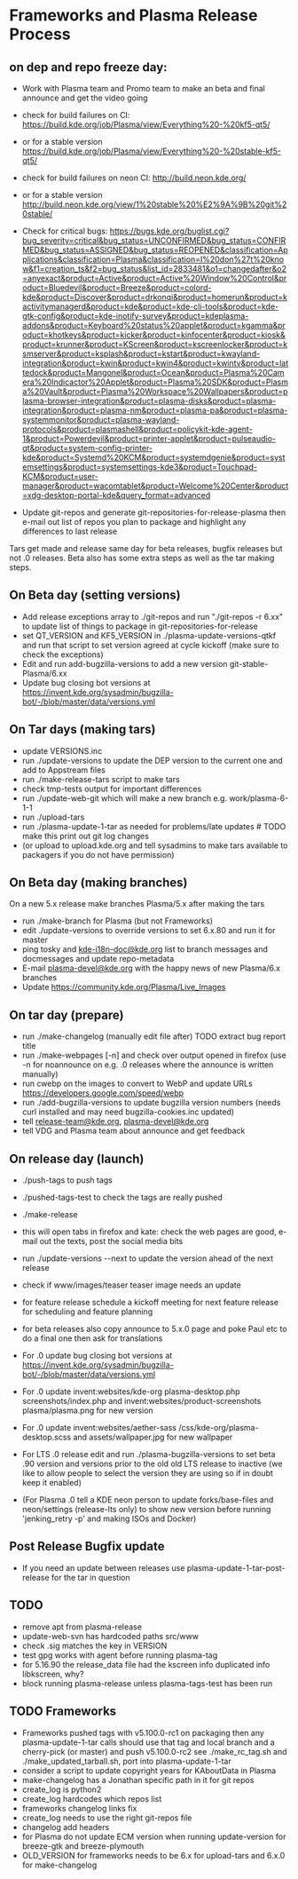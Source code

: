 <!--
    SPDX-License-Identifier: CC0-1.0
    SPDX-FileCopyrightText: 2014-2021 Jonathan Riddell <jr@jriddell.org>
    SPDX-FileCopyrightText: 2015 Harald Sitter <sitter@kde.org>
    SPDX-FileCopyrightText: 2016 David Edmundson <kde@davidedmundson.co.uk>
-->
# Frameworks and Plasma Release Process

## on dep and repo freeze day:
 - Work with Plasma team and Promo team to make an beta and final announce and get the video going

 - check for build failures on CI: https://build.kde.org/job/Plasma/view/Everything%20-%20kf5-qt5/
 - or for a stable version https://build.kde.org/job/Plasma/view/Everything%20-%20stable-kf5-qt5/
 - check for build failures on neon CI: http://build.neon.kde.org/
 - or for a stable version http://build.neon.kde.org/view/1%20stable%20%E2%9A%9B%20git%20stable/

 -  Check for critical bugs: https://bugs.kde.org/buglist.cgi?bug_severity=critical&bug_status=UNCONFIRMED&bug_status=CONFIRMED&bug_status=ASSIGNED&bug_status=REOPENED&classification=Applications&classification=Plasma&classification=I%20don%27t%20know&f1=creation_ts&f2=bug_status&list_id=2833481&o1=changedafter&o2=anyexact&product=Active&product=Active%20Window%20Control&product=Bluedevil&product=Breeze&product=colord-kde&product=Discover&product=drkonqi&product=homerun&product=kactivitymanagerd&product=kde&product=kde-cli-tools&product=kde-gtk-config&product=kde-inotify-survey&product=kdeplasma-addons&product=Keyboard%20status%20applet&product=kgamma&product=khotkeys&product=kicker&product=kinfocenter&product=kiosk&product=krunner&product=KScreen&product=kscreenlocker&product=ksmserver&product=ksplash&product=kstart&product=kwayland-integration&product=kwin&product=kwin4&product=kwintv&product=lattedock&product=Mangonel&product=Ocean&product=Plasma%20Camera%20Indicactor%20Applet&product=Plasma%20SDK&product=Plasma%20Vault&product=Plasma%20Workspace%20Wallpapers&product=plasma-browser-integration&product=plasma-disks&product=plasma-integration&product=plasma-nm&product=plasma-pa&product=plasma-systemmonitor&product=plasma-wayland-protocols&product=plasmashell&product=policykit-kde-agent-1&product=Powerdevil&product=printer-applet&product=pulseaudio-qt&product=system-config-printer-kde&product=Systemd%20KCM&product=systemdgenie&product=systemsettings&product=systemsettings-kde3&product=Touchpad-KCM&product=user-manager&product=wacomtablet&product=Welcome%20Center&product=xdg-desktop-portal-kde&query_format=advanced
 -  Update git-repos and generate git-repositories-for-release-plasma then e-mail out list of repos you plan to package and highlight any differences to last release

Tars get made and release same day for beta releases, bugfix releases but not .0 releases.  Beta also has some extra steps as well as the tar making steps.

## On Beta day (setting versions)
 - Add release exceptions array to ./git-repos and run "./git-repos -r 6.xx" to update list of things to package in git-repositories-for-release
 - set QT_VERSION and KF5_VERSION in ./plasma-update-versions-qtkf and run that script to set version agreed at cycle kickoff (make sure to check the exceptions)
 - Edit and run add-bugzilla-versions to add a new version git-stable-Plasma/6.xx
 - Update bug closing bot versions at https://invent.kde.org/sysadmin/bugzilla-bot/-/blob/master/data/versions.yml

## On Tar days (making tars)
 - update VERSIONS.inc
 - run ./update-versions to update the DEP version to the current one and add to Appstream files
 - run ./make-release-tars script to make tars
 - check tmp-tests output for important differences
 - run ./update-web-git  which will make a new branch e.g. work/plasma-6-1-1
 - run ./upload-tars
 - run ./plasma-update-1-tar as needed for problems/late updates # TODO make this print out git log changes
 - (or upload to upload.kde.org and tell sysadmins to make tars available to packagers if you do not have permission)

## On Beta day (making branches)
 On a new 5.x release make branches Plasma/5.x after making the tars

 - run ./make-branch for Plasma (but not Frameworks)
 - edit ./update-versions to override versions to set 6.x.80 and run it for master
 - ping tosky and kde-i18n-doc@kde.org list to branch messages and docmessages and update repo-metadata
 - E-mail plasma-devel@kde.org with the happy news of new Plasma/6.x branches
 - Update https://community.kde.org/Plasma/Live_Images

## On tar day (prepare)
 - run ./make-changelog (manually edit file after)  TODO extract bug report title
 - run ./make-webpages [-n] and check over output opened in firefox (use -n for noannounce on e.g. .0 releases where the announce is written manually)
 - run cwebp on the images to convert to WebP and update URLs https://developers.google.com/speed/webp
 - run ./add-bugzilla-versions to update bugzilla version numbers (needs curl installed and may need bugzilla-cookies.inc updated)
 - tell release-team@kde.org, plasma-devel@kde.org
 - tell VDG and Plasma team about announce and get feedback

## On release day (launch)
 - ./push-tags to push tags
 - ./pushed-tags-test to check the tags are really pushed
 - ./make-release
 - this will open tabs in firefox and kate: check the web pages are good, e-mail out the texts, post the social media bits
 - run ./update-versions --next to update the version ahead of the next release
 - check if www/images/teaser teaser image needs an update
 - for feature release schedule a kickoff meeting for next feature release for scheduling and feature planning
 - for beta releases also copy announce to 5.x.0 page and poke Paul etc to do a final one then ask for translations
 - For .0 update bug closing bot versions at https://invent.kde.org/sysadmin/bugzilla-bot/-/blob/master/data/versions.yml
 - For .0 update invent:websites/kde-org plasma-desktop.php screenshots/index.php and invent:websites/product-screenshots plasma/plasma.png  for new version
 - For .0 update invent:websites/aether-sass /css/kde-org/plasma-desktop.scss and assets/wallpaper.jpg for new wallpaper
 - For LTS .0 release edit and run ./plasma-bugzilla-versions to set beta .90 version and versions prior to the old old LTS release to inactive (we like to allow people to select the version they are using so if in doubt keep it enabled)

 - (For Plasma .0 tell a KDE neon person to update forks/base-files and neon/settings (release-lts only) to show new version before running 'jenking_retry -p' and making ISOs and Docker)

## Post Release Bugfix update
 - If you need an update between releases use plasma-update-1-tar-post-release for the tar in question

## TODO
 - remove apt from plasma-release
 - update-web-svn has hardcoded paths src/www
 - check .sig matches the key in VERSION
 - test gpg works with agent before running plasma-tag
 - for 5.16.90 the release_data file had the kscreen info duplicated info libkscreen, why?
 - block running plasma-release unless plasma-tags-test has been run

## TODO Frameworks
 - Frameworks pushed tags with v5.100.0-rc1 on packaging then any plasma-update-1-tar calls should use that tag and local branch and a cherry-pick (or master) and push v5.100.0-rc2 see ./make_rc_tag.sh and ./make_updated_tarball.sh, port into plasma-update-1-tar
 - consider a script to update copyright years for KAboutData in Plasma
 - make-changelog has a Jonathan specific path in it for git repos
 - create_log is python2
 - create_log hardcodes which repos list
 - frameworks changelog links fix
 - create_log needs to use the right git-repos file
 - changelog add headers
 - for Plasma do not update ECM version when running update-version for breeze-gtk and breeze-plymouth
 - OLD_VERSION for frameworks needs to be 6.x for upload-tars and 6.x.0 for make-changelog
